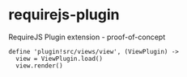 # requirejs-plugin
RequireJS Plugin extension - proof-of-concept

    define 'plugin!src/views/view', (ViewPlugin) ->
      view = ViewPlugin.load()
      view.render()
      

